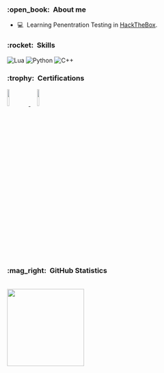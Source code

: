 <h3> :open_book: &nbsp;About me </h3>

- :computer: &nbsp;Learning Penentration Testing in <a href="https://www.hackthebox.com/">HackTheBox</a>.

<h3> :rocket: &nbsp;Skills </h3>

![Lua](https://img.shields.io/badge/-Lua-333333?style=for-the-badge&logo=Lua)
![Python](https://img.shields.io/badge/-Python-333333?style=for-the-badge&logo=Python)
![C++](https://img.shields.io/badge/-Python-333333?style=for-the-badge&logo=cplusplus)

<h3> :trophy: &nbsp;Certifications </h3>

<a href="https://certs.ine.com/group/492449" target="_blank" rel="noopener noreferrer">
    <img src="https://assets.ine.com/certifications/icca/ICCA-badge.png" width=10%>
</a>
&nbsp;&nbsp;&nbsp; <!-- Github Hacky way for spacing images -->
<a href="https://certs.ine.com/group/490792" target="_blank" rel="noopener noreferrer">
    <img src="https://assets.ine.com/certifications/badges/eJPT.png" width=10%>
</a>

<h3> :mag_right: &nbsp;GitHub Statistics </h3>

<br/>
    <a href="https://github.com/kubuntuclaps">
        <img height="180em" src="https://github-readme-stats.vercel.app/api?username=kubuntuclaps&bg_color=000000&title_color=fff&text_color=fff" />
    </a>
<br/>
